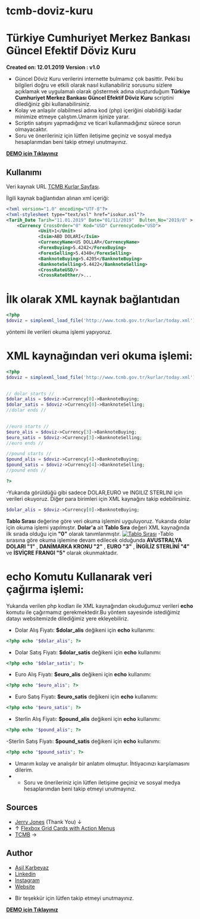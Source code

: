 # tcmb-doviz-kuru #
# Türkiye Cumhuriyet Merkez Bankası Güncel Efektif Döviz Kuru
<b>Created on: 12.01.2019</b>
<b>Version : v1.0</b>
- Güncel Döviz Kuru verilerini internette bulmamız çok basittir. Peki bu bilgileri doğru ve etkili olarak nasıl kullanabiliriz sorusunu sizlere açıklamak ve uygulamalı olarak göstermek adına oluşturduğum <b>Türkiye Cumhuriyet Merkez Bankası Güncel Efektif Döviz Kuru</b> scriptini dilediğiniz gibi kullanabilirsiniz. 
- Kolay ve anlaşılır olabilmesi adına kod (php) içeriğini olabildiği kadar minimize etmeye çalıştım.Umarım işinize yarar.
- Scriptin satışını yapmadığınız ve ticari kullanmadığınız sürece sorun olmayacaktır.
- Soru ve önerileriniz için lütfen iletişime geçiniz ve sosyal medya hesaplarımdan beni takip etmeyi unutmayınız.

<b>[DEMO için Tıklayınız](http://asilkarbeyaz.com/doviz)</b>

## Kullanımı ##

Veri kaynak URL [TCMB Kurlar Sayfası](http://www.tcmb.gov.tr/kurlar/today.xml).

İlgili kaynak bağlantıdan alınan xml içeriği:

```xml
<?xml version="1.0" encoding="UTF-8"?>
<?xml-stylesheet type="text/xsl" href="isokur.xsl"?>
<Tarih_Date Tarih="11.01.2019" Date="01/11/2019"  Bulten_No="2019/8" >
	<Currency CrossOrder="0" Kod="USD" CurrencyCode="USD">
			<Unit>1</Unit>
			<Isim>ABD DOLARI</Isim>
			<CurrencyName>US DOLLAR</CurrencyName>
			<ForexBuying>5.4242</ForexBuying>
			<ForexSelling>5.4340</ForexSelling>
			<BanknoteBuying>5.4205</BanknoteBuying>
			<BanknoteSelling>5.4422</BanknoteSelling>
			<CrossRateUSD/>
			<CrossRateOther/>...
```
# İlk olarak XML kaynak bağlantıdan 
```php 
<?php 
$doviz = simplexml_load_file('http://www.tcmb.gov.tr/kurlar/today.xml'); ?> 
``` 
yöntemi ile verileri  okuma işlemi yapıyoruz.

# XML kaynağından veri okuma işlemi:
```php 
<?php 
$doviz = simplexml_load_file('http://www.tcmb.gov.tr/kurlar/today.xml');
    

// dolar starts //  
$dolar_alis = $doviz->Currency[0]->BanknoteBuying;
$dolar_satis = $doviz->Currency[0]->BanknoteSelling;
//dolar ends //

 
//euro starts // 
$euro_alis = $doviz->Currency[3]->BanknoteBuying;
$euro_satis = $doviz->Currency[3]->BanknoteSelling;
//euro ends // 

//pound starts //
$pound_alis = $doviz->Currency[4]->BanknoteBuying;
$pound_satis = $doviz->Currency[4]->BanknoteSelling;
//pound ends //

?> 
``` 
-Yukarıda görüldüğü gibi sadece DOLAR,EURO ve INGILIZ STERLINI için verileri okuyoruz. Diğer para birimleri için XML kaynağını takip edebilirsiniz. 
```php
$dolar_alis = $doviz->Currency[0]->BanknoteBuying;
```
<b>Tablo Sırası</b> değerine göre veri okuma işlemini uyguluyoruz. Yukarıda dolar için okuma işlemi yapılmıştır.
<b>Dolar'a</b> ait <b>Tablo Sıra</b> değeri XML kaynağında ilk sırada olduğu için <b>"0"</b> olarak tanımlanmıştır.
[![Tablo Sırası](http://asilkarbeyaz.com/doviz/tablo.png)](http://asilkarbeyaz.com/doviz/tablo.png)
-Tablo sırasına göre okuma işlemine devam edilecek olduğunda <b>AVUSTRALYA DOLARI  "1"</b> , <b>DANİMARKA KRONU "2"</b> , <b>EURO "3"</b> , <b>İNGİLİZ STERLİNİ "4"</b> ve <b>İSVİÇRE FRANGI "5" </b> olarak okunmaktadır.

# echo Komutu Kullanarak veri çağırma işlemi:
Yukarıda verilen php kodları ile XML kaynağından okuduğumuz verileri <b>echo</b> komutu ile çağırmamız gerekmektedir.Bu yöntem sayesinde istediğimiz datayı websitemizde dilediğimiz yere ekleyebiliriz.
- Dolar Alış Fiyatı: <b>$dolar_alis</b> değikeni için <b>echo</b> kullanımı:
```php
<?php echo "$dolar_alis"; ?>
```
- Dolar Satış Fiyatı: <b>$dolar_satis</b> değikeni için <b>echo</b> kullanımı:
```php
<?php echo "$dolar_satis"; ?>
```
- Euro Alış Fiyatı: <b>$euro_alis</b> değikeni için <b>echo</b> kullanımı:
```php
<?php echo "$euro_alis"; ?>
```
- Euro Satış Fiyatı: <b>$euro_satis</b> değikeni için <b>echo</b> kullanımı:
```php
<?php echo "$euro_satis"; ?>
```
- Sterlin Alış Fiyatı: <b>$pound_alis</b> değikeni için <b>echo</b> kullanımı:
```php
<?php echo "$pound_alis"; ?>
```
-Sterlin Satış Fiyatı: <b>$pound_satis</b> değikeni için <b>echo</b> kullanımı:
```php
<?php echo "$pound_satis"; ?>
```
- Umarım kolay ve analışılır bir anlatım olmuştur. İhtiyacınızı karşılamasını dilerim.
- - Soru ve önerileriniz için lütfen iletişime geçiniz ve sosyal medya hesaplarımdan beni takip etmeyi unutmayınız.

## Sources

* [Jerry Jones](https://codepen.io/jeryj/) (Thank You) ↓
* ↑ [Flexbox Grid Cards with Action Menus](https://codepen.io/jeryj/pen/AXVRXJ)
* [TCMB](http://www.tcmb.gov.tr/kurlar/today.xml) →




## Author

* [Asil Karbeyaz](https://github.com/asilkarbeyaz)
* [Linkedin](https://www.linkedin.com/in/asilkarbeyaz)
* [Instagram](https://instagram.com/asilkarbeyaz)
* [Website](http://asilkarbeyaz.com)
- Bir teşekkür için lütfen takip etmeyi unutmayınız.


<b>[DEMO için Tıklayınız](http://asilkarbeyaz.com/doviz)</b>
